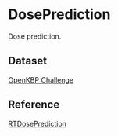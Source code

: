 # DosePrediction
Dose prediction.

## Dataset

[OpenKBP Challenge ](https://github.com/ababier/open-kbp)


## Reference

[RTDosePrediction](https://github.com/yangsenwxy/RTDosePrediction)
